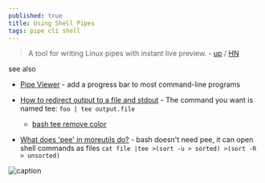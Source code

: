 ```yaml
---
published: true
title: Using Shell Pipes
tags: pipe cli shell
---
```

> A tool for writing Linux pipes with instant live preview. - [up](https://github.com/akavel/up) / [HN](https://news.ycombinator.com/item?id=26644110)

see also
- [	Pipe Viewer](https://news.ycombinator.com/item?id=33244768) -  add a progress bar to most command-line programs
- [How to redirect output to a file and stdout](https://stackoverflow.com/questions/418896/how-to-redirect-output-to-a-file-and-stdout?rq=1) - The command you want is named tee: `foo | tee output.file`
	- [bash tee remove color](https://stackoverflow.com/questions/8720508/bash-tee-remove-color)

- [What does 'pee' in moreutils do?](https://serverfault.com/questions/96245/linux-debian-what-does-pee-in-moreutils-do) - bash doesn't need pee, it can open shell commands as files `cat file |tee >(sort -u > sorted) >(sort -R > unsorted)`

![caption](https://raw.githubusercontent.com/akavel/up/master/up.gif)
